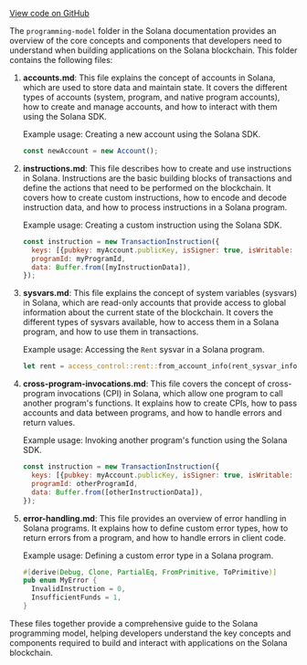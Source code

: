 
[View code on GitHub](https://github.com/solana-labs/solana/tree/master/na/docs/src/developing/programming-model)

The `programming-model` folder in the Solana documentation provides an overview of the core concepts and components that developers need to understand when building applications on the Solana blockchain. This folder contains the following files:

1. **accounts.md**: This file explains the concept of accounts in Solana, which are used to store data and maintain state. It covers the different types of accounts (system, program, and native program accounts), how to create and manage accounts, and how to interact with them using the Solana SDK.

   Example usage: Creating a new account using the Solana SDK.
   ```javascript
   const newAccount = new Account();
   ```

2. **instructions.md**: This file describes how to create and use instructions in Solana. Instructions are the basic building blocks of transactions and define the actions that need to be performed on the blockchain. It covers how to create custom instructions, how to encode and decode instruction data, and how to process instructions in a Solana program.

   Example usage: Creating a custom instruction using the Solana SDK.
   ```javascript
   const instruction = new TransactionInstruction({
     keys: [{pubkey: myAccount.publicKey, isSigner: true, isWritable: true}],
     programId: myProgramId,
     data: Buffer.from([myInstructionData]),
   });
   ```

3. **sysvars.md**: This file explains the concept of system variables (sysvars) in Solana, which are read-only accounts that provide access to global information about the current state of the blockchain. It covers the different types of sysvars available, how to access them in a Solana program, and how to use them in transactions.

   Example usage: Accessing the `Rent` sysvar in a Solana program.
   ```rust
   let rent = access_control::rent::from_account_info(rent_sysvar_info)?;
   ```

4. **cross-program-invocations.md**: This file covers the concept of cross-program invocations (CPI) in Solana, which allow one program to call another program's functions. It explains how to create CPIs, how to pass accounts and data between programs, and how to handle errors and return values.

   Example usage: Invoking another program's function using the Solana SDK.
   ```javascript
   const instruction = new TransactionInstruction({
     keys: [{pubkey: myAccount.publicKey, isSigner: true, isWritable: true}],
     programId: otherProgramId,
     data: Buffer.from([otherInstructionData]),
   });
   ```

5. **error-handling.md**: This file provides an overview of error handling in Solana programs. It explains how to define custom error types, how to return errors from a program, and how to handle errors in client code.

   Example usage: Defining a custom error type in a Solana program.
   ```rust
   #[derive(Debug, Clone, PartialEq, FromPrimitive, ToPrimitive)]
   pub enum MyError {
     InvalidInstruction = 0,
     InsufficientFunds = 1,
   }
   ```

These files together provide a comprehensive guide to the Solana programming model, helping developers understand the key concepts and components required to build and interact with applications on the Solana blockchain.